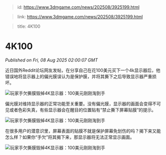 > id: https://www.3dmgame.com/news/202508/3925199.html

> link: https://www.3dmgame.com/news/202508/3925199.html

> title: 4K100

# 4K100
_Published on Fri, 08 Aug 2025 02:00:07 GMT_

近日国外Reddit论坛网友发帖，在分享自己在花100美元买下一个4k显示器后，他错误地将显示器上的偏光膜误认为是保护膜，并将其撕下之后导致显示器严重损坏。

![玩家手欠撕膜毁掉4K显示器：100美元刚刚淘到手](https://img.3dmgame.com/uploads/images/news/20250808/1754618380_820423.jpg)

偏光膜对维持显示器的正常功能至关重要。没有偏光膜，显示器的画面会变得不可见或者色彩失真，有些显示器会在醒目的位置贴有“禁止撕下屏幕贴膜”的提示。

![玩家手欠撕膜毁掉4K显示器：100美元刚刚淘到手](https://img.3dmgame.com/uploads/images/news/20250808/1754618380_313071.jpg)

在很多用户的潜意识里，屏幕表面的贴膜不就是保护屏幕免划伤的吗？揭下来又能怎么样？如果你“手欠”将其揭下来，那显示器将无法正常显示画面。

![玩家手欠撕膜毁掉4K显示器：100美元刚刚淘到手](https://img.3dmgame.com/uploads/images/news/20250808/1754618380_711564.jpg)
